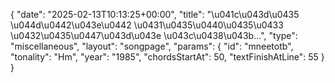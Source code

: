 {
    "date": "2025-02-13T10:13:25+00:00",
    "title": "\u041c\u043d\u0435 \u044d\u0442\u043e\u0442 \u0431\u0435\u0440\u0435\u0433 \u0432\u0435\u0447\u043d\u043e \u043c\u0438\u043b...",
    "type": "miscellaneous",
    "layout": "songpage",
    "params": {
        "id": "mneetotb",
        "tonality": "Hm",
        "year": "1985",
        "chordsStartAt": 50,
        "textFinishAtLine": 55
    }
}